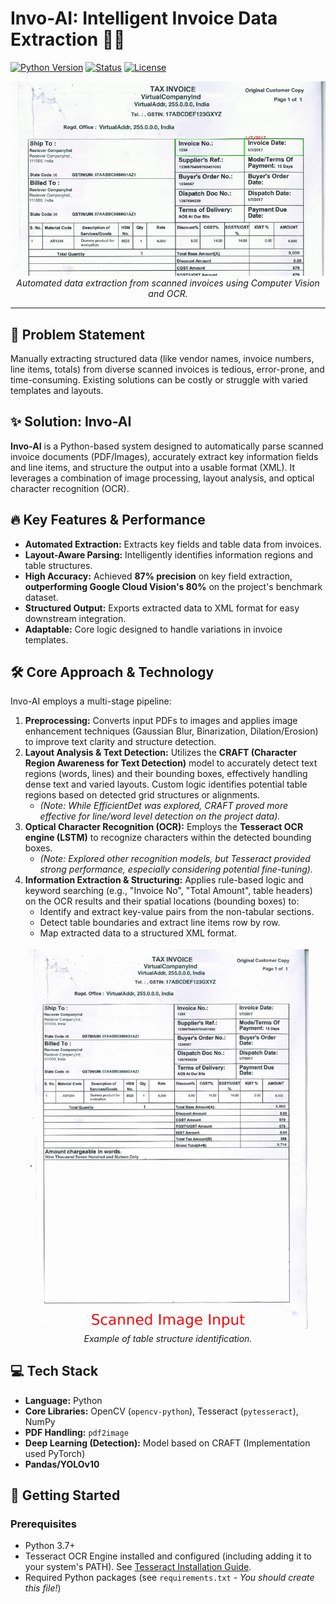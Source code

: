 # Invo-AI: Intelligent Invoice Data Extraction 📄🤖

[![Python Version](https://img.shields.io/badge/Python-3.7%2B-blue.svg)](https://python.org)
[![Status](https://img.shields.io/badge/Status-Archived/Completed-lightgrey.svg)]() <!-- Or Active if you maintain it -->
[![License](https://img.shields.io/badge/License-Apache2.0-green.svg)](LICENSE) <!-- Add a LICENSE file if applicable -->

<p align="center">
  <img src="./Results/OCR_Text_Parsing.gif" alt="Invo-AI Demo GIF" width="600"/>
  <br/>
  <em>Automated data extraction from scanned invoices using Computer Vision and OCR.</em>
</p>

---

## 🎯 Problem Statement

Manually extracting structured data (like vendor names, invoice numbers, line items, totals) from diverse scanned invoices is tedious, error-prone, and time-consuming. Existing solutions can be costly or struggle with varied templates and layouts.

## ✨ Solution: Invo-AI

**Invo-AI** is a Python-based system designed to automatically parse scanned invoice documents (PDF/Images), accurately extract key information fields and line items, and structure the output into a usable format (XML). It leverages a combination of image processing, layout analysis, and optical character recognition (OCR).

## 🔥 Key Features & Performance

*   **Automated Extraction:** Extracts key fields and table data from invoices.
*   **Layout-Aware Parsing:** Intelligently identifies information regions and table structures.
*   **High Accuracy:** Achieved **87% precision** on key field extraction, **outperforming Google Cloud Vision's 80%** on the project's benchmark dataset.
*   **Structured Output:** Exports extracted data to XML format for easy downstream integration.
*   **Adaptable:** Core logic designed to handle variations in invoice templates.

## 🛠️ Core Approach & Technology

Invo-AI employs a multi-stage pipeline:

1.  **Preprocessing:** Converts input PDFs to images and applies image enhancement techniques (Gaussian Blur, Binarization, Dilation/Erosion) to improve text clarity and structure detection.
2.  **Layout Analysis & Text Detection:** Utilizes the **CRAFT (Character Region Awareness for Text Detection)** model to accurately detect text regions (words, lines) and their bounding boxes, effectively handling dense text and varied layouts. Custom logic identifies potential table regions based on detected grid structures or alignments.
    *   *(Note: While EfficientDet was explored, CRAFT proved more effective for line/word level detection on the project data).*
3.  **Optical Character Recognition (OCR):** Employs the **Tesseract OCR engine (LSTM)** to recognize characters within the detected bounding boxes.
    *   *(Note: Explored other recognition models, but Tesseract provided strong performance, especially considering potential fine-tuning).*
4.  **Information Extraction & Structuring:** Applies rule-based logic and keyword searching (e.g., "Invoice No", "Total Amount", table headers) on the OCR results and their spatial locations (bounding boxes) to:
    *   Identify and extract key-value pairs from the non-tabular sections.
    *   Detect table boundaries and extract line items row by row.
    *   Map extracted data to a structured XML format.

<p align="center">
  <img src="./Results/Table_Detection_Algorithm_Demo.gif" alt="Table Detection Demo" width="450"/>
  <br/>
  <em>Example of table structure identification.</em>
</p>

## 💻 Tech Stack

*   **Language:** Python
*   **Core Libraries:** OpenCV (`opencv-python`), Tesseract (`pytesseract`), NumPy
*   **PDF Handling:** `pdf2image`
*   **Deep Learning (Detection):** Model based on CRAFT (Implementation used PyTorch)
*   **Pandas/YOLOv10**

## 🚀 Getting Started

### Prerequisites

*   Python 3.7+
*   Tesseract OCR Engine installed and configured (including adding it to your system's PATH). See [Tesseract Installation Guide](https://tesseract-ocr.github.io/tessdoc/Installation.html).
*   Required Python packages (see `requirements.txt` - *You should create this file!*)


